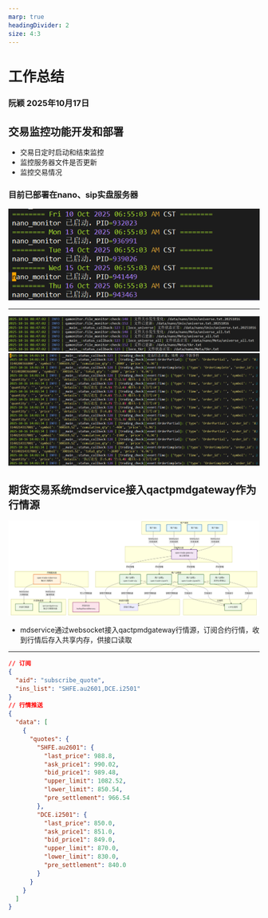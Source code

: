 ```yaml
---
marp: true
headingDivider: 2
size: 4:3
---
```


# 工作总结
### 阮颖 2025年10月17日


## 交易监控功能开发和部署
* 交易日定时启动和结束监控
* 监控服务器文件是否更新
* 监控交易情况

### 目前已部署在nano、sip实盘服务器


![](./日志.png)

---
![](./日志1.png)
![](./日志2.png)


## 期货交易系统mdservice接入qactpmdgateway作为行情源

![](./架构图.png)

* mdservice通过websocket接入qactpmdgateway行情源，订阅合约行情，收到行情后存入共享内存，供接口读取
---
```json
// 订阅
{
  "aid": "subscribe_quote",
  "ins_list": "SHFE.au2601,DCE.i2501"
}
// 行情推送
{
  "data": [
    {
      "quotes": {
        "SHFE.au2601": {
          "last_price": 988.8,
          "ask_price1": 990.02,
          "bid_price1": 989.48,
          "upper_limit": 1082.52,
          "lower_limit": 850.54,
          "pre_settlement": 966.54
        },
        "DCE.i2501": {
          "last_price": 850.0,
          "ask_price1": 851.0,
          "bid_price1": 849.0,
          "upper_limit": 870.0,
          "lower_limit": 830.0,
          "pre_settlement": 840.0
        }
      }
    }
  ]
}
```